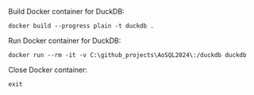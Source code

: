Build Docker container for DuckDB:

```
docker build --progress plain -t duckdb .
```

Run Docker container for DuckDB:

```
docker run --rm -it -v C:\github_projects\AoSQL2024\:/duckdb duckdb
```

Close Docker container:
```
exit
```